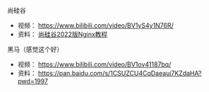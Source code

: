 尚硅谷
- 视频： https://www.bilibili.com/video/BV1yS4y1N76R/
- 资料： [尚硅谷2022版Nginx教程](https://pan.baidu.com/s/1PhTeMkX5vOg0ZRcw0abjCw?pwd=yyds#list/path=%2Fsharelink4035995002-769892715607674%2F%E5%B0%9A%E7%A1%85%E8%B0%B7Java%E5%AD%A6%E7%A7%91%E5%85%A8%E5%A5%97%E6%95%99%E7%A8%8B%2F3.%E5%B0%9A%E7%A1%85%E8%B0%B7%E5%85%A8%E5%A5%97JAVA%E6%95%99%E7%A8%8B--%E5%BE%AE%E6%9C%8D%E5%8A%A1%E7%94%9F%E6%80%81%EF%BC%8866.68GB%EF%BC%89%2F%E5%B0%9A%E7%A1%85%E8%B0%B72022%E7%89%88Nginx%E6%95%99%E7%A8%8B%EF%BC%88%E8%BF%9B%E9%98%B6%E9%AB%98%E7%BA%A7%EF%BC%8C%E6%9E%B6%E6%9E%84%E5%B8%88%E5%BF%85%E5%A4%87%EF%BC%89&parentPath=%2Fsharelink4035995002-769892715607674)

黑马（感觉这个好）
- 视频： https://www.bilibili.com/video/BV1ov41187bq/
- 资料： https://pan.baidu.com/s/1CSUZCU4CqDaeaui7KZdaHA?pwd=1997


